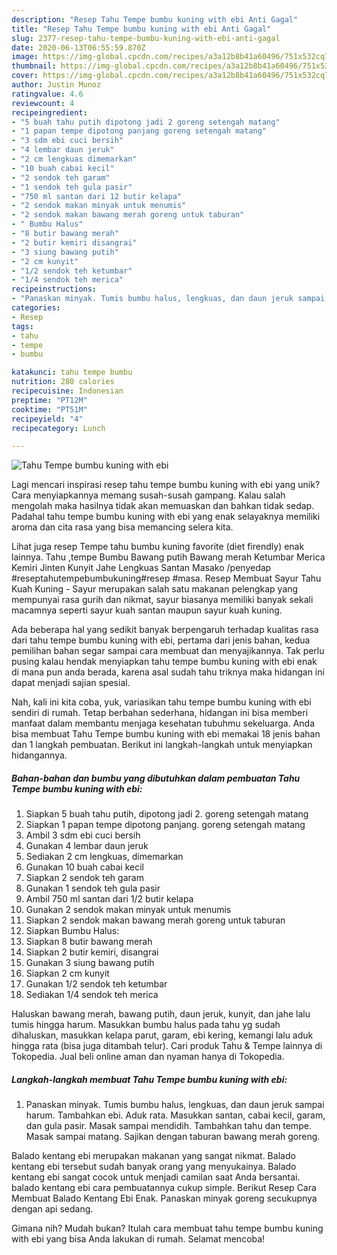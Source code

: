 ```yaml
---
description: "Resep Tahu Tempe bumbu kuning with ebi Anti Gagal"
title: "Resep Tahu Tempe bumbu kuning with ebi Anti Gagal"
slug: 2377-resep-tahu-tempe-bumbu-kuning-with-ebi-anti-gagal
date: 2020-06-13T06:55:59.870Z
image: https://img-global.cpcdn.com/recipes/a3a12b8b41a60496/751x532cq70/tahu-tempe-bumbu-kuning-with-ebi-foto-resep-utama.jpg
thumbnail: https://img-global.cpcdn.com/recipes/a3a12b8b41a60496/751x532cq70/tahu-tempe-bumbu-kuning-with-ebi-foto-resep-utama.jpg
cover: https://img-global.cpcdn.com/recipes/a3a12b8b41a60496/751x532cq70/tahu-tempe-bumbu-kuning-with-ebi-foto-resep-utama.jpg
author: Justin Munoz
ratingvalue: 4.6
reviewcount: 4
recipeingredient:
- "5 buah tahu putih dipotong jadi 2 goreng setengah matang"
- "1 papan tempe dipotong panjang goreng setengah matang"
- "3 sdm ebi cuci bersih"
- "4 lembar daun jeruk"
- "2 cm lengkuas dimemarkan"
- "10 buah cabai kecil"
- "2 sendok teh garam"
- "1 sendok teh gula pasir"
- "750 ml santan dari 12 butir kelapa"
- "2 sendok makan minyak untuk menumis"
- "2 sendok makan bawang merah goreng untuk taburan"
- " Bumbu Halus"
- "8 butir bawang merah"
- "2 butir kemiri disangrai"
- "3 siung bawang putih"
- "2 cm kunyit"
- "1/2 sendok teh ketumbar"
- "1/4 sendok teh merica"
recipeinstructions:
- "Panaskan minyak. Tumis bumbu halus, lengkuas, dan daun jeruk sampai harum. Tambahkan ebi. Aduk rata. Masukkan santan, cabai kecil, garam, dan gula pasir. Masak sampai mendidih. Tambahkan tahu dan tempe. Masak sampai matang. Sajikan dengan taburan bawang merah goreng."
categories:
- Resep
tags:
- tahu
- tempe
- bumbu

katakunci: tahu tempe bumbu 
nutrition: 280 calories
recipecuisine: Indonesian
preptime: "PT12M"
cooktime: "PT51M"
recipeyield: "4"
recipecategory: Lunch

---
```



![Tahu Tempe bumbu kuning with ebi](https://img-global.cpcdn.com/recipes/a3a12b8b41a60496/751x532cq70/tahu-tempe-bumbu-kuning-with-ebi-foto-resep-utama.jpg)

Lagi mencari inspirasi resep tahu tempe bumbu kuning with ebi yang unik? Cara menyiapkannya memang susah-susah gampang. Kalau salah mengolah maka hasilnya tidak akan memuaskan dan bahkan tidak sedap. Padahal tahu tempe bumbu kuning with ebi yang enak selayaknya memiliki aroma dan cita rasa yang bisa memancing selera kita.

Lihat juga resep Tempe tahu bumbu kuning favorite (diet firendly) enak lainnya. Tahu ,tempe Bumbu Bawang putih Bawang merah Ketumbar Merica Kemiri Jinten Kunyit Jahe Lengkuas Santan Masako /penyedap #reseptahutempebumbukuning#resep #masa. Resep Membuat Sayur Tahu Kuah Kuning - Sayur merupakan salah satu makanan pelengkap yang mempunyai rasa gurih dan nikmat, sayur biasanya memiliki banyak sekali macamnya seperti sayur kuah santan maupun sayur kuah kuning.

Ada beberapa hal yang sedikit banyak berpengaruh terhadap kualitas rasa dari tahu tempe bumbu kuning with ebi, pertama dari jenis bahan, kedua pemilihan bahan segar sampai cara membuat dan menyajikannya. Tak perlu pusing kalau hendak menyiapkan tahu tempe bumbu kuning with ebi enak di mana pun anda berada, karena asal sudah tahu triknya maka hidangan ini dapat menjadi sajian spesial.


Nah, kali ini kita coba, yuk, variasikan tahu tempe bumbu kuning with ebi sendiri di rumah. Tetap berbahan sederhana, hidangan ini bisa memberi manfaat dalam membantu menjaga kesehatan tubuhmu sekeluarga. Anda bisa membuat Tahu Tempe bumbu kuning with ebi memakai 18 jenis bahan dan 1 langkah pembuatan. Berikut ini langkah-langkah untuk menyiapkan hidangannya.

<!--inarticleads1-->

##### Bahan-bahan dan bumbu yang dibutuhkan dalam pembuatan Tahu Tempe bumbu kuning with ebi:

1. Siapkan 5 buah tahu putih, dipotong jadi 2. goreng setengah matang
1. Siapkan 1 papan tempe dipotong panjang. goreng setengah matang
1. Ambil 3 sdm ebi cuci bersih
1. Gunakan 4 lembar daun jeruk
1. Sediakan 2 cm lengkuas, dimemarkan
1. Gunakan 10 buah cabai kecil
1. Siapkan 2 sendok teh garam
1. Gunakan 1 sendok teh gula pasir
1. Ambil 750 ml santan dari 1/2 butir kelapa
1. Gunakan 2 sendok makan minyak untuk menumis
1. Siapkan 2 sendok makan bawang merah goreng untuk taburan
1. Siapkan  Bumbu Halus:
1. Siapkan 8 butir bawang merah
1. Siapkan 2 butir kemiri, disangrai
1. Gunakan 3 siung bawang putih
1. Siapkan 2 cm kunyit
1. Gunakan 1/2 sendok teh ketumbar
1. Sediakan 1/4 sendok teh merica


Haluskan bawang merah, bawang putih, daun jeruk, kunyit, dan jahe lalu tumis hingga harum. Masukkan bumbu halus pada tahu yg sudah dihaluskan, masukkan kelapa parut, garam, ebi kering, kemangi lalu aduk hingga rata (bisa juga ditambah telur). Cari produk Tahu &amp; Tempe lainnya di Tokopedia. Jual beli online aman dan nyaman hanya di Tokopedia. 

<!--inarticleads2-->

##### Langkah-langkah membuat Tahu Tempe bumbu kuning with ebi:

1. Panaskan minyak. Tumis bumbu halus, lengkuas, dan daun jeruk sampai harum. Tambahkan ebi. Aduk rata. Masukkan santan, cabai kecil, garam, dan gula pasir. Masak sampai mendidih. Tambahkan tahu dan tempe. Masak sampai matang. Sajikan dengan taburan bawang merah goreng.


Balado kentang ebi merupakan makanan yang sangat nikmat. Balado kentang ebi tersebut sudah banyak orang yang menyukainya. Balado kentang ebi sangat cocok untuk menjadi camilan saat Anda bersantai. balado kentang ebi cara pembuatannya cukup simple. Berikut Resep Cara Membuat Balado Kentang Ebi Enak. Panaskan minyak goreng secukupnya dengan api sedang. 

Gimana nih? Mudah bukan? Itulah cara membuat tahu tempe bumbu kuning with ebi yang bisa Anda lakukan di rumah. Selamat mencoba!
